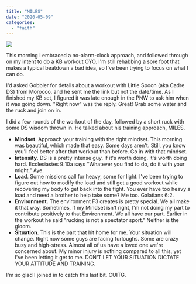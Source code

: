 ```yaml
---
title: "MILES"
date: "2020-05-09"
categories: 
  - "faith"
---
```


![](https://i1.wp.com/f3carpex.com/wp-content/uploads/2020/05/IMG_0037.png?fit=800%2C600&ssl=1)

This morning I embraced a no-alarm-clock approach, and followed through on my intent to do a KB workout OYO. I'm still rehabbing a sore foot that makes a typical beatdown a bad idea, so I've been trying to focus on what I can do.

I'd asked Gobbler for details about a workout with Little Spoon (aka Cadre DS) from Morocco, and he sent me the link but not the date/time. As I finished my KB set, I figured it was late enough in the PNW to ask him when it was going down. "Right now" was the reply. Great! Grab some water and the ruck and join on in.

I did a few rounds of the workout of the day, followed by a short ruck with some DS wisdom thrown in. He talked about his training approach, MILES.

- **Mindset**. Approach your training with the right mindset. This morning was beautiful, which made that easy. Some days aren't. Still, you know you'll feel better after that workout than before. Go in with that mindset.
- **Intensity**. DS is a pretty intense guy. If it's worth doing, it's worth doing hard. Ecclesiastes 9:10a says "Whatever you find to do, do it with your might." Aye.
- **Load**. Some missions call for heavy, some for light. I've been trying to figure out how to modify the load and still get a good workout while recovering my body to get back into the fight. You ever have too heavy a load and need a brother to help take some? Me too. Galatians 6:2.
- **Environment.** The environment F3 creates is pretty special. We all make it that way. Sometimes, if my Mindset isn't right, I'm not doing my part to contribute positively to that Environment. We all have our part. Earlier in the workout he said "rucking is not a spectator sport." Neither is the gloom.
- **Situation**. This is the part that hit home for me. Your situation will change. Right now some guys are facing furloughs. Some are crazy busy and high-stress. Almost all of us have a loved one we're concerned about. My minor injury is nothing compared to all this, yet I've been letting it get to me. DON'T LET YOUR SITUATION DICTATE YOUR ATTITUDE AND TRAINING.

I'm so glad I joined in to catch this last bit. CUITG.
